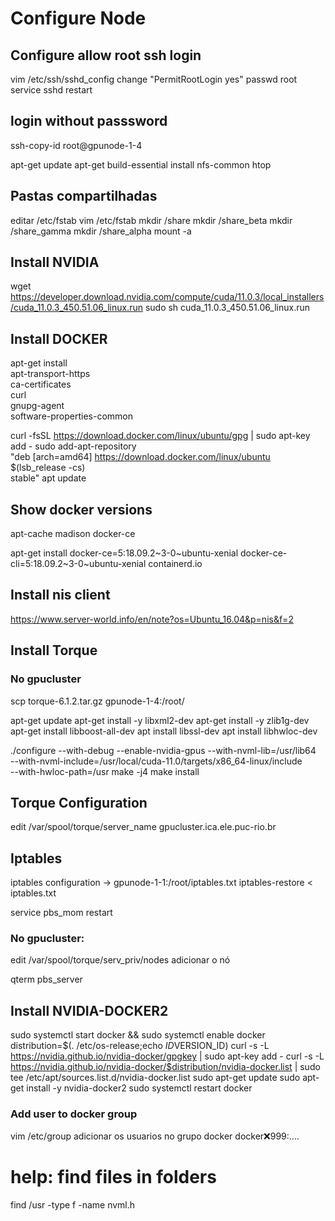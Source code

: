 # Configure Node

## Configure allow root ssh login
vim /etc/ssh/sshd_config
change "PermitRootLogin yes"
passwd root
service sshd restart

## login without passsword
ssh-copy-id root@gpunode-1-4

apt-get update
apt-get  build-essential install nfs-common htop

## Pastas compartilhadas
editar /etc/fstab
vim /etc/fstab
mkdir /share
mkdir /share_beta
mkdir /share_gamma
mkdir /share_alpha
mount -a

## Install NVIDIA
wget https://developer.download.nvidia.com/compute/cuda/11.0.3/local_installers/cuda_11.0.3_450.51.06_linux.run
sudo sh cuda_11.0.3_450.51.06_linux.run

## Install DOCKER
apt-get install \
    apt-transport-https \
    ca-certificates \
    curl \
    gnupg-agent \
    software-properties-common
	
curl -fsSL https://download.docker.com/linux/ubuntu/gpg | sudo apt-key add -
sudo add-apt-repository \
   "deb [arch=amd64] https://download.docker.com/linux/ubuntu \
   $(lsb_release -cs) \
   stable"
apt update

## Show docker versions
apt-cache madison docker-ce

apt-get install docker-ce=5:18.09.2~3-0~ubuntu-xenial docker-ce-cli=5:18.09.2~3-0~ubuntu-xenial containerd.io

## Install nis client
https://www.server-world.info/en/note?os=Ubuntu_16.04&p=nis&f=2

## Install Torque 
### No gpucluster
scp torque-6.1.2.tar.gz gpunode-1-4:/root/

apt-get update
apt-get install -y libxml2-dev
apt-get install -y zlib1g-dev
apt-get install libboost-all-dev
apt install libssl-dev
apt install libhwloc-dev

./configure --with-debug --enable-nvidia-gpus --with-nvml-lib=/usr/lib64 \
--with-nvml-include=/usr/local/cuda-11.0/targets/x86_64-linux/include \
--with-hwloc-path=/usr
make -j4
make install

## Torque Configuration
edit /var/spool/torque/server_name
gpucluster.ica.ele.puc-rio.br

## Iptables
iptables configuration -> gpunode-1-1:/root/iptables.txt
iptables-restore < iptables.txt

service pbs_mom restart

### No gpucluster:
edit /var/spool/torque/serv_priv/nodes
adicionar o nó

qterm
pbs_server

## Install NVIDIA-DOCKER2
sudo systemctl start docker && sudo systemctl enable docker
distribution=$(. /etc/os-release;echo $ID$VERSION_ID)
curl -s -L https://nvidia.github.io/nvidia-docker/gpgkey | sudo apt-key add -
curl -s -L https://nvidia.github.io/nvidia-docker/$distribution/nvidia-docker.list | sudo tee /etc/apt/sources.list.d/nvidia-docker.list
sudo apt-get update
sudo apt-get install -y nvidia-docker2
sudo systemctl restart docker

### Add user to docker group
vim /etc/group
adicionar os usuarios no grupo docker
docker:x:999:....

# help: find files in folders
find /usr -type f -name nvml.h







